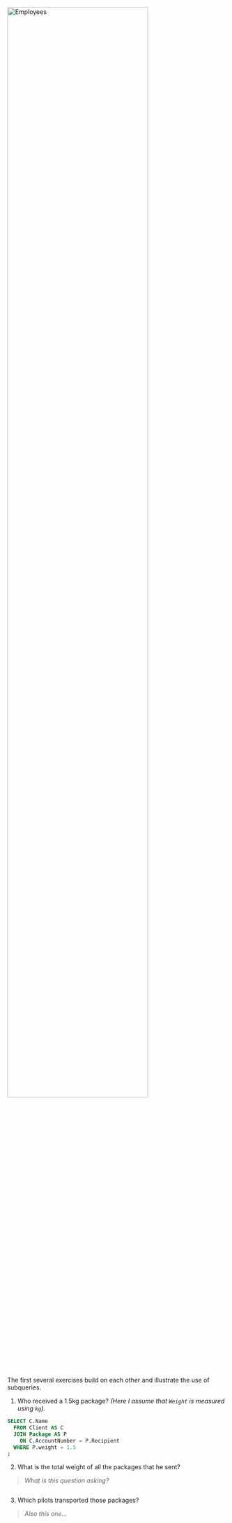 <img src="https://upload.wikimedia.org/wikipedia/commons/c/c0/Planet-express-db.png" alt="Employees" width="80%"/>

The first several exercises build on each other and illustrate the use of subqueries.

1. Who received a 1.5kg package? *(Here I assume that `Weight` is measured using `kg`).*

```sql
SELECT C.Name
  FROM Client AS C
  JOIN Package AS P
    ON C.AccountNumber = P.Recipient 
  WHERE P.weight = 1.5
;
```

2. What is the total weight of all the packages that he sent?

> *What is this question asking?*

```sql

```

3. Which pilots transported those packages?

> *Also this one...*

```sql

```
